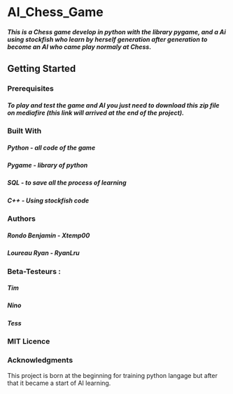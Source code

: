 # AI_Chess_Game
##### This is a Chess game develop in python with the library pygame, and a Ai using stockfish who learn by herself generation after generation to become an AI who came play normaly at Chess.

## Getting Started


### Prerequisites
##### To play and test the game and AI you just need to download this zip file on mediafire (this link will arrived at the end of the project).


### Built With
##### Python - all code of the game
##### Pygame - library of python
##### SQL - to save all the process of learning
##### C++ - Using stockfish code


### Authors
##### Rondo Benjamin - Xtemp00
##### Loureau Ryan - RyanLru


### Beta-Testeurs :
##### Tim 
##### Nino
##### Tess

### MIT Licence

### Acknowledgments
This project is born at the beginning for training python langage but after that it became a start of AI learning.
